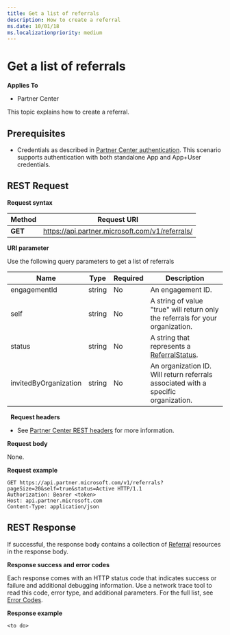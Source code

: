 ```yaml
---
title: Get a list of referrals
description: How to create a referral
ms.date: 10/01/18
ms.localizationpriority: medium
---
```


# Get a list of referrals


**Applies To**

-   Partner Center


This topic explains how to create a referral.


## <span id="Prerequisites"></span><span id="prerequisites"></span><span id="PREREQUISITES"></span>Prerequisites

-   Credentials as described in [Partner Center authentication](partner-center-authentication.md). This scenario supports authentication with both standalone App and App+User credentials.


## <span id="REST_Request"></span><span id="rest_request"></span><span id="REST_REQUEST"></span>REST Request

**Request syntax**

| Method   | Request URI                                                                                                 |
|----------|-------------------------------------------------------------------------------------------------------------|
| **GET** | https://api.partner.microsoft.com/v1/referrals/                                                     |

**URI parameter**

Use the following query parameters to get a list of referrals

| Name                   | Type     | Required | Description                                                     |
|------------------------|----------|----------|-----------------------------------------------------------------|
|engagementId            | string   | No       | An engagement ID.       |
|self                    | string   | No       | A string of value "true" will return only the referrals for your organization.     |
|status                  | string   | No       | A string that represents a [ReferralStatus](referral.md#ReferralStatus).        |
|invitedByOrganization   | string   | No       | An organization ID. Will return referrals associated with a specific organization.       |
 
**Request headers**

-   See [Partner Center REST headers](headers.md) for more information.

**Request body**

None.

**Request example**

```http
GET https://api.partner.microsoft.com/v1/referrals?pageSize=20&self=true&status=Active HTTP/1.1
Authorization: Bearer <token>
Host: api.partner.microsoft.com
Content-Type: application/json

```


## <span id="Response"></span><span id="response"></span><span id="RESPONSE"></span>REST Response

If successful, the response body contains a collection of [Referral](referral.md) resources in the response body.

**Response success and error codes**

Each response comes with an HTTP status code that indicates success or failure and additional debugging information. Use a network trace tool to read this code, error type, and additional parameters. For the full list, see [Error Codes](error-codes.md).

**Response example**

``` http
<to do>
```
